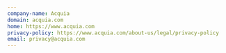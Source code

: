 ```yaml
---
company-name: Acquia
domain: acquia.com
home: https://www.acquia.com
privacy-policy: https://www.acquia.com/about-us/legal/privacy-policy
email: privacy@acquia.com
---
```




